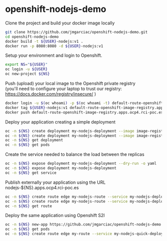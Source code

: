 # openshift-nodejs-demo

Clone the project and build your docker image locally
```bash
git clone https://github.com/jmgarciac/openshift-nodejs-demo.git
cd openshift-nodejs-demo
docker build -t ${USER}-nodejs:v1 .
docker run -p 8080:8080 -d ${USER}-nodejs:v1
```

Setup your environment and login to Openshift.
``` bash
export NS="${USER}"
oc login -u ${USER}
oc new-project ${NS}
```

Push (upload) your local image to the Openshift private registry  
(you'll need to configure your laptop to trust our registry: https://docs.docker.com/registry/insecure/  )
``` bash
docker login -u $(oc whoami) -p $(oc whoami -t) default-route-openshift-image-registry.apps.ocp4.rci-poc.es
docker tag ${USER}-nodejs:v1 default-route-openshift-image-registry.apps.ocp4.rci-poc.es/${NS}/my-nodejs:v1
docker push default-route-openshift-image-registry.apps.ocp4.rci-poc.es/${NS}/my-nodejs:v1
```

Deploy your application creating a simple deployment
``` bash
oc -n ${NS} create deployment my-nodejs-deployment --image image-registry.openshift-image-registry.svc:5000/${NS}/my-nodejs:v1 --port 8080 --replicas 2 --dry-run=client -o yaml
oc -n ${NS} create deployment my-nodejs-deployment --image image-registry.openshift-image-registry.svc:5000/${NS}/my-nodejs:v1 --port 8080 --replicas 2
oc -n ${NS} get deployment
oc -n ${NS} get pods
```

Create the service needed to balance the load between the replicas
``` bash
oc -n ${NS} expose deployment my-nodejs-deployment --dry-run -o yaml
oc -n ${NS} expose deployment my-nodejs-deployment
oc -n ${NS} get service
``` 

Publish externally your application using the URL nodejs-${NS}.apps.ocp4.rci-poc.es
``` bash
oc -n ${NS} create route edge my-nodejs-route --service my-nodejs-deployment --hostname nodejs-${NS}.apps.ocp4.rci-poc.es --dry-run=client -o yaml
oc -n ${NS} create route edge my-nodejs-route --service my-nodejs-deployment --hostname nodejs-${NS}.apps.ocp4.rci-poc.es
oc -n ${NS} get route
```

Deploy the same application using Openshift S2I
``` bash
oc -n ${NS} new-app https://github.com/jmgarciac/openshift-nodejs-demo.git --context-dir=app --name my-nodejs-quick-deployment
oc -n ${NS} get pods
oc -n ${NS} create route edge my-route --service my-nodejs-quick-deployment
```

